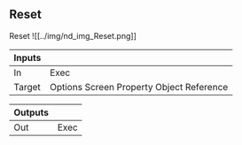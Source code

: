 ## Reset
Reset
![[../img/nd_img_Reset.png]]

|Inputs||
|--|--|
| In | Exec |
| Target | Options Screen Property Object Reference |

|Outputs||
|--|--|
| Out | Exec |
